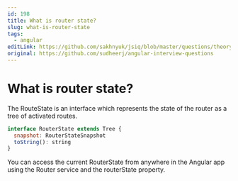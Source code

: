 ```yaml
---
id: 198
title: What is router state?
slug: what-is-router-state
tags:
  - angular
editLink: https://github.com/sakhnyuk/jsiq/blob/master/questions/theory/angular/198.md
original: https://github.com/sudheerj/angular-interview-questions
---
```


# What is router state?

The RouteState is an interface which represents the state of the router as a tree of activated routes.

```javascript
interface RouterState extends Tree {
  snapshot: RouterStateSnapshot
  toString(): string
}
```

You can access the current RouterState from anywhere in the Angular app using the Router service and the routerState property.